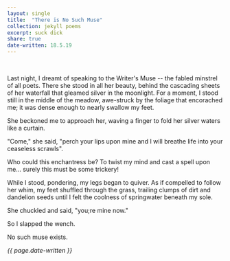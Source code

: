 ```yaml
---
layout: single
title:  "There is No Such Muse" 
collection: jekyll poems
excerpt: suck dick
share: true
date-written: 18.5.19
---
```


&nbsp;
&nbsp;

<p>
Last night, I dreamt of speaking to the Writer's Muse -- the fabled minstrel of all poets. There 
she stood in all her beauty, behind the cascading sheets of her waterfall that gleamed silver in the
moonlight. For a moment, I stood still in the middle of the meadow, awe-struck by the foliage that encorached me;
it was dense enough to nearly swallow my feet.

She beckoned me to approach her, waving a finger to fold her silver waters like a curtain. 

"Come," she said, "perch your lips upon mine and I will breathe life into your ceaseless scrawls".

Who could this enchantress be? To twist my mind and cast a spell upon me... surely this must be some trickery!

While I stood, pondering, my legs began to quiver. As if compelled to follow her whim, my feet shuffled through the grass,
trailing clumps of dirt and dandelion seeds until I felt the coolness of springwater beneath my sole.

She chuckled and said, "you;re mine now."

So I slapped the wench.

No such muse exists.
</p>

<em> {{ page.date-written }} </em>
